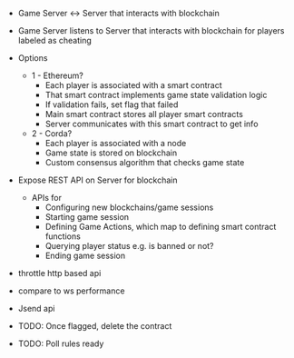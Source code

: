 - Game Server <-> Server that interacts with blockchain
- Game Server listens to Server that interacts with blockchain for players labeled as cheating
- Options
  - 1 - Ethereum?
    - Each player is associated with a smart contract
    - That smart contract implements game state validation logic
    - If validation fails, set flag that failed
    - Main smart contract stores all player smart contracts
    - Server communicates with this smart contract to get info
  - 2 - Corda?
    - Each player is associated with a node
    - Game state is stored on blockchain
    - Custom consensus algorithm that checks game state
- Expose REST API on Server for blockchain
  - APIs for
    - Configuring new blockchains/game sessions
    - Starting game session
    - Defining Game Actions, which map to defining smart contract functions
    - Querying player status e.g. is banned or not?
    - Ending game session
	
- throttle http based api
- compare to ws performance
- Jsend api
- TODO: Once flagged, delete the contract
- TODO: Poll rules ready